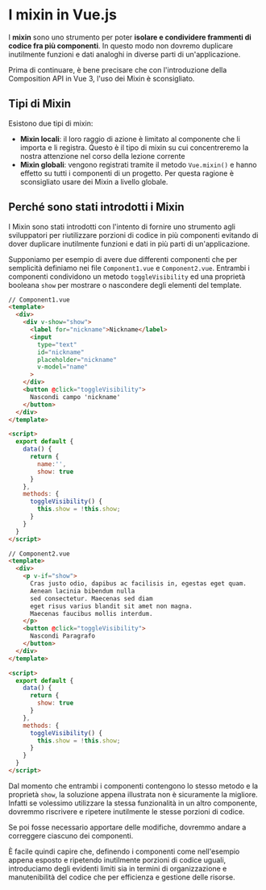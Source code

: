 # I mixin in Vue.js

I **mixin** sono uno strumento per poter **isolare e condividere frammenti di codice fra più componenti**. In questo modo non dovremo duplicare inutilmente funzioni e dati analoghi in diverse parti di un'applicazione.

Prima di continuare, è bene precisare che con l'introduzione della Composition API in Vue 3, l'uso dei Mixin è sconsigliato.

## Tipi di Mixin

Esistono due tipi di mixin:

- **Mixin locali**: il loro raggio di azione è limitato al componente che li importa e li registra. Questo è il tipo di mixin su cui concentreremo la nostra attenzione nel corso della lezione corrente
- **Mixin globali**: vengono registrati tramite il metodo `Vue.mixin()` e hanno effetto su tutti i componenti di un progetto. Per questa ragione è sconsigliato usare dei Mixin a livello globale.

## Perché sono stati introdotti i Mixin

I Mixin sono stati introdotti con l'intento di fornire uno strumento agli sviluppatori per riutilizzare porzioni di codice in più componenti evitando di dover duplicare inutilmente funzioni e dati in più parti di un'applicazione.

Supponiamo per esempio di avere due differenti componenti che per semplicità definiamo nei file `Component1.vue` e `Component2.vue`. Entrambi i componenti condividono un metodo `toggleVisibility` ed una proprietà booleana `show` per mostrare o nascondere degli elementi del template.

```html
// Component1.vue
<template>
  <div>
    <div v-show="show">
      <label for="nickname">Nickname</label>
      <input 
        type="text" 
        id="nickname" 
        placeholder="nickname" 
        v-model="name"
      >
    </div>
    <button @click="toggleVisibility">
      Nascondi campo 'nickname'
    </button>
  </div>
</template>

<script>
  export default {
    data() {
      return {
        name:'',
        show: true
      }
    },
    methods: {
      toggleVisibility() {
        this.show = !this.show;
      }
    }
  }
</script>
```

```html
// Component2.vue
<template>
  <div>
    <p v-if="show">
      Cras justo odio, dapibus ac facilisis in, egestas eget quam. 
      Aenean lacinia bibendum nulla 
      sed consectetur. Maecenas sed diam 
      eget risus varius blandit sit amet non magna. 
      Maecenas faucibus mollis interdum.
    </p>
    <button @click="toggleVisibility">
      Nascondi Paragrafo
    </button>
  </div>
</template>

<script>
  export default {
    data() {
      return {
        show: true
      }
    },
    methods: {
      toggleVisibility() {
        this.show = !this.show;
      }
    }
  }
</script>
```

Dal momento che entrambi i componenti contengono lo stesso metodo e la proprietà `show`, la soluzione appena illustrata non è sicuramente la migliore. Infatti se volessimo utilizzare la stessa funzionalità in un altro componente, dovremmo riscrivere e ripetere inutilmente le stesse porzioni di codice.

Se poi fosse necessario apportare delle modifiche, dovremmo andare a correggere ciascuno dei componenti.

È facile quindi capire che, definendo i componenti come nell'esempio appena esposto e ripetendo inutilmente porzioni di codice uguali, introduciamo degli evidenti limiti sia in termini di organizzazione e manutenibilità del codice che per efficienza e gestione delle risorse.

